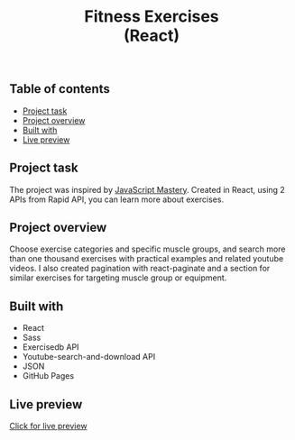 <h1 align="center">
  Fitness Exercises <br/> 
  (React)
</h1>
<br>

## Table of contents

- [Project task](#project-task)
- [Project overview](#project-overview)
- [Built with](#built-with)
- [Live preview](#live-preview)

## Project task

The project was inspired by [JavaScript Mastery](https://github.com/adrianhajdin/project_fitness_app). Created in React, using 2 APIs from Rapid API, you can learn more about exercises.

## Project overview

Choose exercise categories and specific muscle groups, and search more than one thousand exercises with practical examples and related youtube videos. I also created pagination with react-paginate and a section for similar exercises for targeting muscle group or equipment.

## Built with

- React
- Sass
- Exercisedb API
- Youtube-search-and-download API
- JSON
- GitHub Pages

## Live preview

[Click for live preview](https://jeko10.github.io/Fitness-Exercises/)
